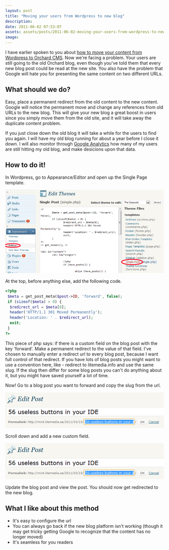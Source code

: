 ```yaml
---
layout: post
title: "Moving your users from Wordpress to new blog"
description:
date: 2011-06-02 07:53:07
assets: assets/posts/2011-06-02-moving-your-users-from-wordpress-to-new-blog
image: 
---
```


I have earlier spoken to you about [how to move your content from Wordpress to Orchard CMS](/2011/05/28/migrate-blog-from-wordpress-to-orchard-cms.html). Now we're facing a problem. Your users are still going to the old Orchard blog, even though you've told them that every new blog post could be read at the new site. You also have the problem that Google will hate you for presenting the same content on two different URLs.

## What should we do?

Easy, place a permanent redirect from the old content to the new content. Google will notice the permanent move and change any references from old URLs to the new blog. This will give your new blog a great boost in users since you simply move them from the old site, and it will take away the duplicate content problem.

If you just close down the old blog it will take a while for the users to find you again. I will have my old blog running for about a year before I close it down. I will also monitor through [Google Analytics](http://www.google.com/analytics) how many of my users are still hitting my old blog, and make desicions upon that data.

## How to do it!

In Wordpress, go to Appearance/Editor and open up the Single Page template.

![wordpress edit theme](/assets/posts/2011-06-02-moving-your-users-from-wordpress-to-new-blog/wordpress_edit_theme.png)

At the top, before anything else, add the following code.

```php
<?php 
 $meta = get_post_meta($post->ID, 'forward', false);
 if (sizeof($meta) > 0) {
  $redirect_url = $meta[0];
  header('HTTP/1.1 301 Moved Permanently');
  header('Location: ' . $redirect_url);
  exit;
 }
?>
```

This piece of php says: if there is a custom field on the blog post with the key 'forward'. Make a permanent redirect to the value of that field. I've chosen to manually enter a redirect url to every blog post, because I want full control of that redirect. If you have lots of blog posts you might want to use a convention here, like - redirect to litemedia.info and use the same slug. If the slug then differ for some blog posts you can't do anything about it, but you might have saved yourself a lot of time.

Now! Go to a blog post you want to forward and copy the slug from the url.

![wordpress slug](/assets/posts/2011-06-02-moving-your-users-from-wordpress-to-new-blog/wordpress_slug.png)

Scroll down and add a new custom field.

![wordpress custom field](/assets/posts/2011-06-02-moving-your-users-from-wordpress-to-new-blog/wordpress_slug.png)

Update the blog post and view the post. You should now get redirected to the new blog.

## What I like about this method

* It's easy to configure the url
* You can always go back if the new blog platform isn't working (though it may get tricky getting Google to recognize that the content has no longer moved)
* It's seamless for you readers
